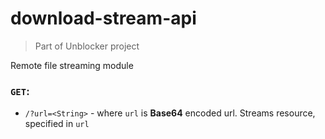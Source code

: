 # download-stream-api
> Part of Unblocker project

Remote file streaming module

### `GET`:
* `/?url=<String>` - where `url` is **Base64** encoded url. Streams resource, specified in `url`
